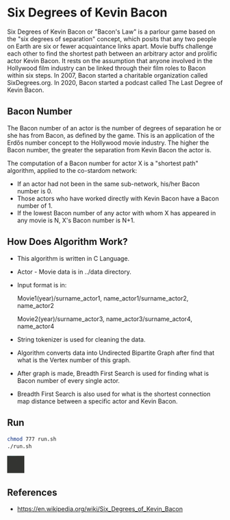 # Six Degrees of Kevin Bacon
Six Degrees of Kevin Bacon or "Bacon's Law" is a parlour game based on the "six degrees of separation" concept, which posits that any two people on Earth are six or fewer acquaintance links apart. Movie buffs challenge each other to find the shortest path between an arbitrary actor and prolific actor Kevin Bacon. It rests on the assumption that anyone involved in the Hollywood film industry can be linked through their film roles to Bacon within six steps. In 2007, Bacon started a charitable organization called SixDegrees.org. In 2020, Bacon started a podcast called The Last Degree of Kevin Bacon.
## Bacon Number
The Bacon number of an actor is the number of degrees of separation he or she has from Bacon, as defined by the game. This is an application of the Erdős number concept to the Hollywood movie industry. The higher the Bacon number, the greater the separation from Kevin Bacon the actor is.

The computation of a Bacon number for actor X is a "shortest path" algorithm, applied to the co-stardom network:

- If an actor had not been in the same sub-network, his/her Bacon number is 0.
- Those actors who have worked directly with Kevin Bacon have a Bacon number of 1.
- If the lowest Bacon number of any actor with whom X has appeared in any movie is N, X's Bacon number is N+1.

## How Does Algorithm Work?

- This algorithm is written in C Language.
- Actor - Movie data is in ../data directory.
- Input format is in:
    
    Movie1(year)/surname_actor1, name_actor1/surname_actor2, name_actor2
    
    Movie2(year)/surname_actor3, name_actor3/surname_actor4, name_actor4
    
- String tokenizer is used for cleaning the data.
- Algorithm converts data into Undirected Bipartite Graph after find that what is the Vertex number of this graph.
- After graph is made, Breadth First Search is used for finding what is Bacon number of every single actor.
- Breadth First Search is also used for what is the shortest connection map distance between a specific actor and Kevin Bacon.

## Run
```bash
chmod 777 run.sh
./run.sh
```
<img src="./img/demo.gif" width="40" height="40" />


## References 
- https://en.wikipedia.org/wiki/Six_Degrees_of_Kevin_Bacon
